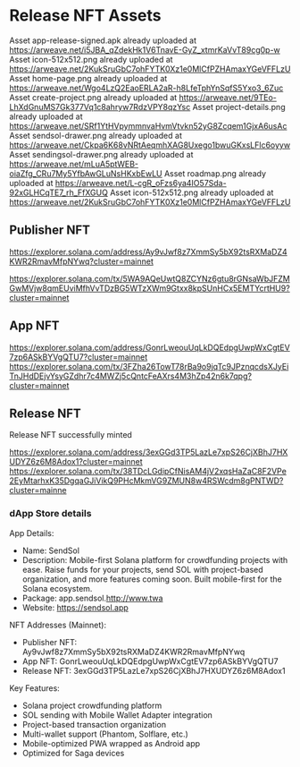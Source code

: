 # Release NFT Assets

Asset app-release-signed.apk already uploaded at https://arweave.net/i5JBA_qZdekHk1V6TnavE-GyZ_xtmrKaVvT89cg0p-w
Asset icon-512x512.png already uploaded at https://arweave.net/2KukSruGbC7ohFYTK0Xz1e0MlCfPZHAmaxYGeVFFLzU
Asset home-page.png already uploaded at https://arweave.net/Wgo4LzQ2EaoERLA2aR-h8LfeTphYnSqfS5Yxo3_6Zuc
Asset create-project.png already uploaded at https://arweave.net/9TEo-LhXdGnuMS7Gk377Vq1c8ahryw7RdzVPY8qzYsc
Asset project-details.png already uploaded at https://arweave.net/SRf1YtHVpymmnvaHvmVtvkn52yG8Zcqem1GjxA6usAc
Asset sendsol-drawer.png already uploaded at https://arweave.net/Ckpa6K68vNRtAeqmhXAG8Uxego1bwuGKxsLFlc6oyyw
Asset sendingsol-drawer.png already uploaded at https://arweave.net/mLuA5ptWEB-oiaZfg_CRu7My5YfbAwGLuNsHKxbEwLU
Asset roadmap.png already uploaded at https://arweave.net/L-cgR_oFzs6ya4IO57Sda-92xGLHCqTE7_rh_FfXGUQ
Asset icon-512x512.png already uploaded at https://arweave.net/2KukSruGbC7ohFYTK0Xz1e0MlCfPZHAmaxYGeVFFLzU


## Publisher NFT

https://explorer.solana.com/address/Ay9vJwf8z7XmmSy5bX92tsRXMaDZ4KWR2RmavMfpNYwq?cluster=mainnet

https://explorer.solana.com/tx/5WA9AQeUwtQ8ZCYNz6gtu8rGNsaWbJFZMGwMVjw8qmEUviMfhVvTDzBG5WTzXWm9Gtxx8kpSUnHCx5EMTYcrtHU9?cluster=mainnet


## App NFT
https://explorer.solana.com/address/GonrLweouUqLkDQEdpgUwpWxCgtEV7zp6ASkBYVgQTU7?cluster=mainnet 
https://explorer.solana.com/tx/3FZha26TowT78rBa9o9jqTc9JPznqcdsXJyEiTnJHdDEjvYsyGZdhr7c4MWZj5cQntcFeAXrs4M3hZp42n6k7qpg?cluster=mainnet 


## Release NFT
Release NFT successfully minted

https://explorer.solana.com/address/3exGGd3TP5LazLe7xpS26CjXBhJ7HXUDYZ6z6M8Adox1?cluster=mainnet
https://explorer.solana.com/tx/38TDcLGdipCfNisAM4jV2xqsHaZaC8F2VPe2EyMtarhxK35DgqaGJiVikQ9PHcMkmVG9ZMUN8w4RSWcdm8gPNTWD?cluster=mainne



### dApp Store details
  App Details:
  - Name: SendSol
  - Description: Mobile-first Solana platform for crowdfunding projects with ease. Raise funds for your
  projects, send SOL with project-based organization, and more features coming soon. Built mobile-first for
   the Solana ecosystem.
  - Package: app.sendsol.http://www.twa
  - Website: https://sendsol.app

  NFT Addresses (Mainnet):
  - Publisher NFT: Ay9vJwf8z7XmmSy5bX92tsRXMaDZ4KWR2RmavMfpNYwq
  - App NFT: GonrLweouUqLkDQEdpgUwpWxCgtEV7zp6ASkBYVgQTU7
  - Release NFT: 3exGGd3TP5LazLe7xpS26CjXBhJ7HXUDYZ6z6M8Adox1

  Key Features:
  - Solana project crowdfunding platform
  - SOL sending with Mobile Wallet Adapter integration
  - Project-based transaction organization
  - Multi-wallet support (Phantom, Solflare, etc.)
  - Mobile-optimized PWA wrapped as Android app
  - Optimized for Saga devices